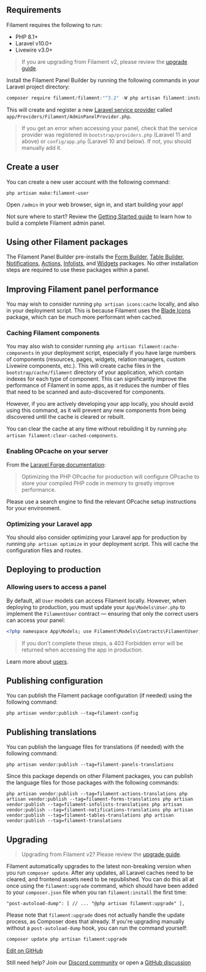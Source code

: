 ## [](https://omnivore.app/planbaba/installation-panel-builder-filament-1903e4cd91d#requirements)Requirements

Filament requires the following to run:

-   PHP 8.1+
-   Laravel v10.0+
-   Livewire v3.0+

> If you are upgrading from Filament v2, please review the [upgrade guide](https://filamentphp.com/docs/3.x/panels/upgrade-guide).

Install the Filament Panel Builder by running the following commands in your Laravel project directory:

```groovy
composer require filament/filament:"^3.2" -W php artisan filament:install --panels
```

This will create and register a new [Laravel service provider](https://laravel.com/docs/providers) called `app/Providers/Filament/AdminPanelProvider.php`.

> If you get an error when accessing your panel, check that the service provider was registered in `bootstrap/providers.php` (Laravel 11 and above) or `config/app.php` (Laravel 10 and below). If not, you should manually add it.

## [](https://omnivore.app/planbaba/installation-panel-builder-filament-1903e4cd91d#create-a-user)Create a user

You can create a new user account with the following command:

```crmsh
php artisan make:filament-user
```

Open `/admin` in your web browser, sign in, and start building your app!

Not sure where to start? Review the [Getting Started guide](https://filamentphp.com/docs/3.x/panels/getting-started) to learn how to build a complete Filament admin panel.

## [](https://omnivore.app/planbaba/installation-panel-builder-filament-1903e4cd91d#using-other-filament-packages)Using other Filament packages

The Filament Panel Builder pre-installs the [Form Builder](https://filamentphp.com/docs/forms), [Table Builder](https://filamentphp.com/docs/tables), [Notifications](https://filamentphp.com/docs/notifications), [Actions](https://filamentphp.com/docs/actions), [Infolists](https://filamentphp.com/docs/infolists), and [Widgets](https://filamentphp.com/docs/widgets) packages. No other installation steps are required to use these packages within a panel.

## [](https://omnivore.app/planbaba/installation-panel-builder-filament-1903e4cd91d#improving-filament-panel-performance)Improving Filament panel performance

You may wish to consider running `php artisan icons:cache` locally, and also in your deployment script. This is because Filament uses the [Blade Icons](https://blade-ui-kit.com/blade-icons) package, which can be much more performant when cached.

### [](https://omnivore.app/planbaba/installation-panel-builder-filament-1903e4cd91d#caching-filament-components)Caching Filament components

You may also wish to consider running `php artisan filament:cache-components` in your deployment script, especially if you have large numbers of components (resources, pages, widgets, relation managers, custom Livewire components, etc.). This will create cache files in the `bootstrap/cache/filament` directory of your application, which contain indexes for each type of component. This can significantly improve the performance of Filament in some apps, as it reduces the number of files that need to be scanned and auto-discovered for components.

However, if you are actively developing your app locally, you should avoid using this command, as it will prevent any new components from being discovered until the cache is cleared or rebuilt.

You can clear the cache at any time without rebuilding it by running `php artisan filament:clear-cached-components`.

### [](https://omnivore.app/planbaba/installation-panel-builder-filament-1903e4cd91d#enabling-opcache-on-your-server)Enabling OPcache on your server

From the [Laravel Forge documentation](https://forge.laravel.com/docs/servers/php.html#opcache):

> Optimizing the PHP OPcache for production will configure OPcache to store your compiled PHP code in memory to greatly improve performance.

Please use a search engine to find the relevant OPcache setup instructions for your environment.

### [](https://omnivore.app/planbaba/installation-panel-builder-filament-1903e4cd91d#optimizing-your-laravel-app)Optimizing your Laravel app

You should also consider optimizing your Laravel app for production by running `php artisan optimize` in your deployment script. This will cache the configuration files and routes.

## [](https://omnivore.app/planbaba/installation-panel-builder-filament-1903e4cd91d#deploying-to-production)Deploying to production

### [](https://omnivore.app/planbaba/installation-panel-builder-filament-1903e4cd91d#allowing-users-to-access-a-panel)Allowing users to access a panel

By default, all `User` models can access Filament locally. However, when deploying to production, you must update your `App\Models\User.php` to implement the `FilamentUser` contract — ensuring that only the correct users can access your panel:

```xml
<?php namespace App\Models; use Filament\Models\Contracts\FilamentUser; use Filament\Panel; use Illuminate\Foundation\Auth\User as Authenticatable; class User extends Authenticatable implements FilamentUser { // ... public function canAccessPanel(Panel $panel): bool { return str_ends_with($this->email, '@yourdomain.com') && $this->hasVerifiedEmail(); } }
```

> If you don't complete these steps, a 403 Forbidden error will be returned when accessing the app in production.

Learn more about [users](https://filamentphp.com/docs/3.x/panels/users).

## [](https://omnivore.app/planbaba/installation-panel-builder-filament-1903e4cd91d#publishing-configuration)Publishing configuration

You can publish the Filament package configuration (if needed) using the following command:

```routeros
php artisan vendor:publish --tag=filament-config
```

## [](https://omnivore.app/planbaba/installation-panel-builder-filament-1903e4cd91d#publishing-translations)Publishing translations

You can publish the language files for translations (if needed) with the following command:

```routeros
php artisan vendor:publish --tag=filament-panels-translations
```

Since this package depends on other Filament packages, you can publish the language files for those packages with the following commands:

```routeros
php artisan vendor:publish --tag=filament-actions-translations php artisan vendor:publish --tag=filament-forms-translations php artisan vendor:publish --tag=filament-infolists-translations php artisan vendor:publish --tag=filament-notifications-translations php artisan vendor:publish --tag=filament-tables-translations php artisan vendor:publish --tag=filament-translations
```

## [](https://omnivore.app/planbaba/installation-panel-builder-filament-1903e4cd91d#upgrading)Upgrading

> Upgrading from Filament v2? Please review the [upgrade guide](https://filamentphp.com/docs/3.x/panels/upgrade-guide).

Filament automatically upgrades to the latest non-breaking version when you run `composer update`. After any updates, all Laravel caches need to be cleared, and frontend assets need to be republished. You can do this all at once using the `filament:upgrade` command, which should have been added to your `composer.json` file when you ran `filament:install` the first time:

```jboss
"post-autoload-dump": [ // ... "@php artisan filament:upgrade" ],
```

Please note that `filament:upgrade` does not actually handle the update process, as Composer does that already. If you're upgrading manually without a `post-autoload-dump` hook, you can run the command yourself:

```properties
composer update php artisan filament:upgrade
```

[Edit on GitHub](https://github.com/filamentphp/filament/edit/3.x/packages/panels/docs/01-installation.md)

Still need help? Join our [Discord community](https://filamentphp.com/discord) or open a [GitHub discussion](https://github.com/filamentphp/filament/discussions/new/choose)
